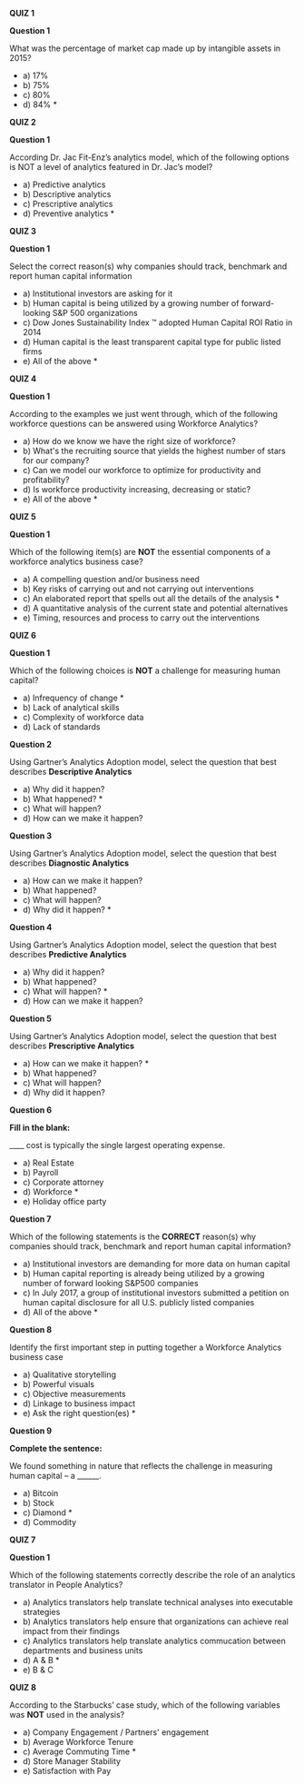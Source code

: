 **QUIZ 1**

**Question 1**

What was the percentage of market cap made up by intangible assets in 2015?
  + a) 17%
  + b) 75%
  + c) 80%
  + d) 84% *


**QUIZ 2**

**Question 1**

According Dr. Jac Fit-Enz’s analytics model, which of the following options is NOT a level of analytics featured in Dr. Jac’s model?
  + a) Predictive analytics
  + b) Descriptive analytics
  + c) Prescriptive analytics
  + d) Preventive analytics *


**QUIZ 3**

**Question 1**

Select the correct reason(s) why companies should track, benchmark and report human capital information
  + a) Institutional investors are asking for it
  + b) Human capital is being utilized by a growing number of forward-looking S&P 500 organizations
  + c) Dow Jones Sustainability Index :tm: adopted Human Capital ROI Ratio in 2014
  + d) Human capital is the least transparent capital type for public listed firms
  + e) All of the above *


**QUIZ 4**

**Question 1**

According to the examples we just went through, which of the following workforce questions can be answered using Workforce Analytics?
  + a) How do we know we have the right size of workforce?
  + b) What's the recruiting source that yields the highest number of stars for our company?
  + c) Can we model our workforce to optimize for productivity and profitability?
  + d) Is workforce productivity increasing, decreasing or static?
  + e) All of the above *


**QUIZ 5**

**Question 1**

Which of the following item(s) are **NOT** the essential components of a workforce analytics business case?
  + a) A compelling question and/or business need
  + b) Key risks of carrying out and not carrying out interventions
  + c) An elaborated report that spells out all the details of the analysis *
  + d) A quantitative analysis of the current state and potential alternatives
  + e) Timing, resources and process to carry out the interventions


**QUIZ 6**

**Question 1**

Which of the following choices is **NOT** a challenge for measuring human capital?
  + a) Infrequency of change *
  + b) Lack of analytical skills
  + c) Complexity of workforce data
  + d) Lack of standards

**Question 2**

Using Gartner’s Analytics Adoption model, select the question that best describes **Descriptive Analytics** 
  + a) Why did it happen?
  + b) What happened? *
  + c) What will happen?
  + d) How can we make it happen?

**Question 3**

Using Gartner’s Analytics Adoption model, select the question that best describes **Diagnostic Analytics**
  + a) How can we make it happen?
  + b) What happened?
  + c) What will happen?
  + d) Why did it happen? *

**Question 4**

Using Gartner’s Analytics Adoption model, select the question that best describes **Predictive Analytics**
  + a) Why did it happen?
  + b) What happened?
  + c) What will happen? *
  + d) How can we make it happen?

**Question 5**

Using Gartner’s Analytics Adoption model, select the question that best describes **Prescriptive Analytics**
  + a) How can we make it happen? *
  + b) What happened?
  + c) What will happen?
  + d) Why did it happen?

**Question 6**

**Fill in the blank:**

____ cost is typically the single largest operating expense.
  + a) Real Estate
  + b) Payroll
  + c) Corporate attorney
  + d) Workforce *
  + e) Holiday office party

**Question 7**

Which of the following statements is the **CORRECT** reason(s) why companies should track, benchmark and report human capital information?
  + a) Institutional investors are demanding for more data on human capital
  + b) Human capital reporting is already being utilized by a growing number of forward looking S&P500 companies
  + c) In July 2017, a group of institutional investors submitted a petition on human capital disclosure for all U.S. publicly listed companies
  + d) All of the above *

**Question 8**

Identify the first important step in putting together a Workforce Analytics business case
  + a) Qualitative storytelling
  + b) Powerful visuals
  + c) Objective measurements
  + d) Linkage to business impact
  + e) Ask the right question(es) *

**Question 9**

**Complete the sentence:**

We found something in nature that reflects the challenge in measuring human capital – a ______.
  + a) Bitcoin
  + b) Stock
  + c) Diamond *
  + d) Commodity


**QUIZ 7**

**Question 1**

Which of the following statements correctly describe the role of an analytics translator in People Analytics? 
  + a) Analytics translators help translate technical analyses into executable strategies
  + b) Analytics translators help ensure that organizations can achieve real impact from their findings
  + c) Analytics translators help translate analytics commucation between departments and business units
  + d) A & B *
  + e) B & C


**QUIZ 8**

According to the Starbucks’ case study, which of the following variables was **NOT** used in the analysis? 
  + a) Company Engagement / Partners' engagement
  + b) Average Workforce Tenure
  + c) Average Commuting Time *
  + d) Store Manager Stability
  + e) Satisfaction with Pay









